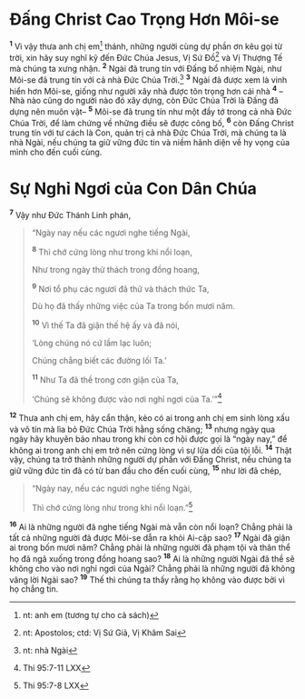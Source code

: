 # Ðấng Christ Cao Trọng Hơn Môi-se
<sup><b>1</b></sup> Vì vậy thưa anh chị em[^1] thánh, những người cùng dự phần ơn kêu gọi từ trời, xin hãy suy nghĩ kỹ đến Ðức Chúa Jesus, Vị Sứ Ðồ[^2] và Vị Thượng Tế mà chúng ta xưng nhận. <sup><b>2</b></sup> Ngài đã trung tín với Ðấng bổ nhiệm Ngài, như Môi-se đã trung tín với cả nhà Ðức Chúa Trời.[^3] <sup><b>3</b></sup> Ngài đã được xem là vinh hiển hơn Môi-se, giống như người xây nhà được tôn trọng hơn cái nhà <sup><b>4</b></sup> – Nhà nào cũng do người nào đó xây dựng, còn Ðức Chúa Trời là Ðấng đã dựng nên muôn vật– <sup><b>5</b></sup> Môi-se đã trung tín như một đầy tớ trong cả nhà Ðức Chúa Trời, để làm chứng về những điều sẽ được công bố, <sup><b>6</b></sup> còn Ðấng Christ trung tín với tư cách là Con, quản trị cả nhà Ðức Chúa Trời, mà chúng ta là nhà Ngài, nếu chúng ta giữ vững đức tin và niềm hãnh diện về hy vọng của mình cho đến cuối cùng.

# Sự Nghỉ Ngơi của Con Dân Chúa
<sup><b>7</b></sup> Vậy như Ðức Thánh Linh phán,


> “Ngày nay nếu các ngươi nghe tiếng Ngài,
> 
> <sup><b>8</b></sup> Thì chớ cứng lòng như trong khi nổi loạn,
> 
> Như trong ngày thử thách trong đồng hoang,
> 
> <sup><b>9</b></sup> Nơi tổ phụ các ngươi đã thử và thách thức Ta,
> 
> Dù họ đã thấy những việc của Ta trong bốn mươi năm.
> 
> <sup><b>10</b></sup> Vì thế Ta đã giận thế hệ ấy và đã nói,
> 
> ‘Lòng chúng nó cứ lầm lạc luôn;
> 
> Chúng chẳng biết các đường lối Ta.’
> 
> <sup><b>11</b></sup> Như Ta đã thề trong cơn giận của Ta,
> 
> ‘Chúng sẽ không được vào nơi nghỉ ngơi của Ta.’”[^1*]
>

<sup><b>12</b></sup> Thưa anh chị em, hãy cẩn thận, kẻo có ai trong anh chị em sinh lòng xấu và vô tín mà lìa bỏ Ðức Chúa Trời hằng sống chăng; <sup><b>13</b></sup> nhưng ngày qua ngày hãy khuyên bảo nhau trong khi còn cơ hội được gọi là “ngày nay,” để không ai trong anh chị em trở nên cứng lòng vì sự lừa dối của tội lỗi. <sup><b>14</b></sup> Thật vậy, chúng ta trở thành những người dự phần với Ðấng Christ, nếu chúng ta giữ vững đức tin đã có từ ban đầu cho đến cuối cùng, <sup><b>15</b></sup> như lời đã chép,


> “Ngày nay, nếu các ngươi nghe tiếng Ngài,
> 
> Thì chớ cứng lòng như trong khi nổi loạn.”[^2*]
>

<sup><b>16</b></sup> Ai là những người đã nghe tiếng Ngài mà vẫn còn nổi loạn? Chẳng phải là tất cả những người đã được Môi-se dẫn ra khỏi Ai-cập sao? <sup><b>17</b></sup> Ngài đã giận ai trong bốn mươi năm? Chẳng phải là những người đã phạm tội và thân thể họ đã ngã xuống trong đồng hoang sao? <sup><b>18</b></sup> Ai là những người Ngài đã thề sẽ không cho vào nơi nghỉ ngơi của Ngài? Chẳng phải là những người đã không vâng lời Ngài sao? <sup><b>19</b></sup> Thế thì chúng ta thấy rằng họ không vào được bởi vì họ chẳng tin.

[^1]: nt: anh em (tương tự cho cả sách)
[^2]: nt: Apostolos; ctd: Vị Sứ Giả, Vị Khâm Sai
[^3]: nt: nhà Ngài
[^1*]: Thi 95:7-11 LXX
[^2*]: Thi 95:7-8 LXX

